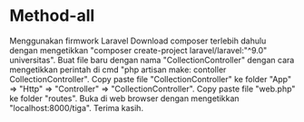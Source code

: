 # Method-all
Menggunakan firmwork Laravel
Download composer terlebih dahulu dengan mengetikkan "composer create-project laravel/laravel:"^9.0" universitas".
Buat file baru dengan nama "CollectionController" dengan cara mengetikkan perintah di cmd "php artisan make: contoller CollectionController".
Copy paste file "CollectionController" ke folder "App" => "Http" => "Controller" => "CollectionController".
Copy paste file "web.php" ke folder "routes".
Buka di web browser dengan mengetikkan "localhost:8000/tiga".
Terima kasih.
